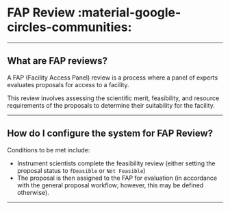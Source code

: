 # FAP Review :material-google-circles-communities: 

_________________________________________________________________________________________________________

## What are FAP reviews?

A FAP (Facility Access Panel) review is a process where a panel of experts evaluates proposals for access to a facility. 

This review involves assessing the scientific merit, feasibility, and resource requirements of the proposals to determine their suitability for the facility.

_________________________________________________________________________________________________________

## How do I configure the system for FAP Review?

Conditions to be met include:

* Instrument scientists complete the feasibility review (either setting the proposal status to `fDeasible` or `Not Feasible`) 
* The proposal is then assigned to the FAP for evaluation (in accordance with the general proposal workflow; however, this may be defined otherwise).

_________________________________________________________________________________________________________
